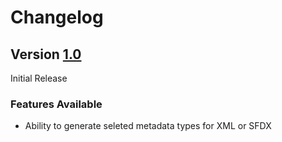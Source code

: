 # Changelog

## Version [1.0](https://github.com/chiefpansancolt/package-builder/releases/tag/1.0)

Initial Release

### Features Available

- Ability to generate seleted metadata types for XML or SFDX
